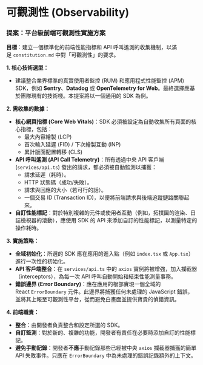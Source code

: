 # 可觀測性 (Observability)

### **提案：平台級前端可觀測性實施方案**

**目標**：建立一個標準化的前端性能指標和 API 呼叫遙測的收集機制，以滿足 `constitution.md` 中對「可觀測性」的要求。

**1. 核心技術選型：**

- 建議整合業界標準的真實使用者監控 (RUM) 和應用程式性能監控 (APM) SDK，例如 **Sentry**、**Datadog** 或 **OpenTelemetry for Web**。最終選擇應基於團隊現有的技術棧。本提案將以一個通用的 SDK 為例。

**2. 需收集的數據：**

- **核心網頁指標 (Core Web Vitals)**：SDK 必須被設定為自動收集所有頁面的核心指標，包括：
    - 最大內容繪製 (LCP)
    - 首次輸入延遲 (FID) / 下次繪製互動 (INP)
    - 累計版面配置轉移 (CLS)
- **API 呼叫遙測 (API Call Telemetry)**：所有透過中央 API 客戶端 (`services/api.ts`) 發出的請求，都必須被自動監測以捕獲：
    - 請求延遲（耗時）。
    - HTTP 狀態碼（成功/失敗）。
    - 請求與回應的大小（若可行的話）。
    - 一個交易 ID (Transaction ID)，以便將前端請求與後端追蹤鏈路關聯起來。
- **自訂性能標記**：對於特別複雜的元件或使用者互動（例如，拓撲圖的渲染、日誌檢視器的滾動），應使用 SDK 的 API 來添加自訂的性能標記，以測量特定的操作耗時。

**3. 實施策略：**

- **全域初始化**：所選的 SDK 應在應用的進入點（例如 `index.tsx` 或 `App.tsx`）進行一次性的初始化。
- **API 客戶端整合**：在 `services/api.ts` 中的 `axios` 實例將被增強，加入攔截器（interceptors），為每一次 API 呼叫自動開始和結束性能測量事務。
- **錯誤邊界 (Error Boundary)**：應在應用的根部實現一個全域的 React `ErrorBoundary` 元件。此邊界將捕獲任何未處理的 JavaScript 錯誤，並將其上報至可觀測性平台，從而避免白畫面並提供寶貴的偵錯資訊。

**4. 前端職責：**

- **整合**：由開發者負責整合和設定所選的 SDK。
- **自訂監測**：對於新的、複雜的功能，開發者有責任在必要時添加自訂的性能標記。
- **避免手動記錄**：開發者**不應**手動記錄那些已經被中央 `axios` 攔截器捕獲的簡單 API 失敗事件。只應在 `ErrorBoundary` 中為未處理的錯誤記錄額外的上下文。

